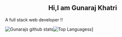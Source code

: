<h2 style="text-align:center;">Hi,I am Gunaraj Khatri </h2>

A full stack web developer !!

![Gunarajs github stats](https://github-readme-stats.vercel.app/api?username=Gunarajkhatri&show_icons=true&theme=radical)![Top Languagess](https://github-readme-stats.vercel.app/api/top-langs/?username=Gunarajkhatri&langs_count=8&theme=radical)]
